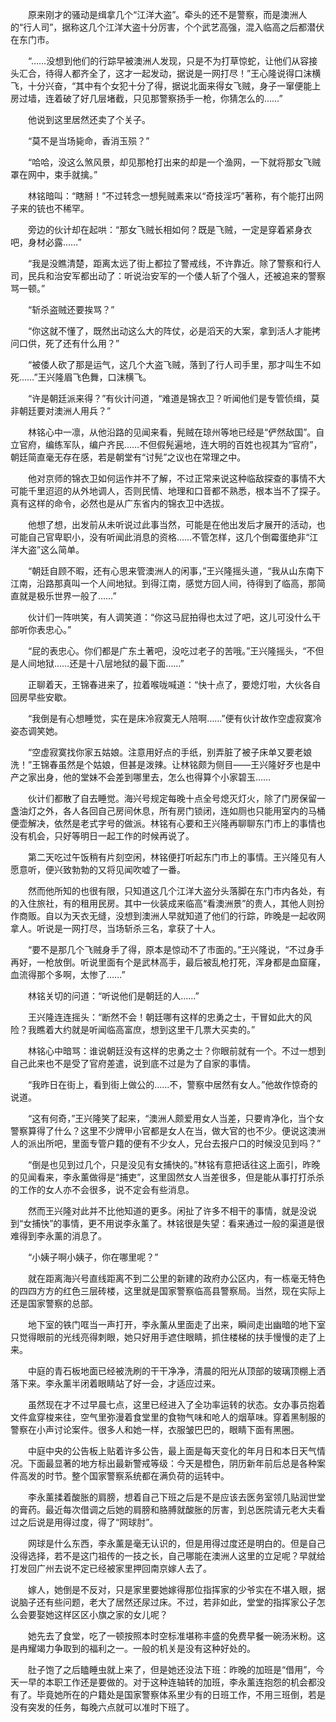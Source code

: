 　　原来刚才的骚动是缉拿几个“江洋大盗”。牵头的还不是警察，而是澳洲人的“行人司”，据称这几个江洋大盗十分厉害，个个武艺高强，混入临高之后都潜伏在东门市。

　　“……没想到他们的行踪早被澳洲人发现，只是不为打草惊蛇，让他们从容接头汇合，待得人都齐全了，这才一起发动，据说是一网打尽！”王心隆说得口沫横飞，十分兴奋，“其中有个女犯十分了得，据说北面来得女飞贼，身子一窜便能上房过墙，连着破了好几层堵截，只见那警察扬手一枪，你猜怎么的……”

　　他说到这里居然还卖了个关子。

　　“莫不是当场毙命，香消玉殒？”

　　“哈哈，没这么煞风景，却见那枪打出来的却是一个渔网，一下就将那女飞贼罩在网中，束手就擒。”

　　林铭暗叫：“瞎掰！”不过转念一想髡贼素来以“奇技淫巧”著称，有个能打出网子来的铳也不稀罕。

　　旁边的伙计却在起哄：“那女飞贼长相如何？既是飞贼，一定是穿着紧身衣吧，身材必露……”

　　“我是没瞧清楚，距离太远了街上都拉了警戒线，不许靠近。除了警察和行人司，民兵和治安军都出动了：听说治安军的一个倭人斩了个强人，还被追来的警察骂一顿。”

　　“斩杀盗贼还要挨骂？”

　　“你这就不懂了，既然出动这么大的阵仗，必是滔天的大案，拿到活人才能拷问口供，死了还有什么用？”

　　“被倭人砍了那是运气，这几个大盗飞贼，落到了行人司手里，那才叫生不如死……”王兴隆眉飞色舞，口沫横飞。

　　“许是朝廷派来得？”有伙计问道，“难道是锦衣卫？听闻他们是专管侦缉，莫非朝廷要对澳洲人用兵？”

　　林铭心中一凛，从他沿路的见闻来看，髡贼在琼州等地已经是“俨然敌国”。自立官府，编练军队，编户齐民……不但假髡遍地，连大明的百姓也视其为“官府”，朝廷简直毫无存在感，若是朝堂有“讨髡”之议也在常理之中。

　　他对京师的锦衣卫如何运作并不了解，不过正常来说这种临敌探查的事情不大可能千里迢迢的从外地调人，否则民情、地理和口音都不熟悉，根本当不了探子。真有这样的命令，必然也是从广东省内的锦衣卫中选拔。

　　他想了想，出发前从未听说过此事当然，可能是在他出发后才展开的活动，也可能自己官卑职小，没有听闻此消息的资格……不管怎样，这几个倒霉蛋绝非“江洋大盗”这么简单。

　　“朝廷自顾不暇，还有心思来管澳洲人的闲事，”王兴隆摇头道，“我从山东南下江南，沿路那真叫一个人间地狱。到得江南，感觉方回人间，待得到了临高，那简直就是极乐世界一般了……”

　　伙计们一阵哄笑，有人调笑道：“你这马屁拍得也太过了吧，这儿可没什么干部听你表忠心。”

　　“屁的表忠心。你们都是广东土著吧，没吃过老子的苦哦。”王兴隆摇头，“不但是人间地狱……还是十八层地狱的最下面……”

　　正聊着天，王锦春进来了，拉着喉咙喊道：“快十点了，要熄灯啦，大伙各自回房早些安歇。

　　“我倒是有心想睡觉，实在是床冷寂寞无人陪啊……”便有伙计故作空虚寂寞冷姿态调笑她。

　　“空虚寂寞找你家五姑娘。注意用好点的手纸，别弄脏了被子床单又要老娘洗！”王锦春虽然是个姑娘，但甚是泼辣。让林铭颇为侧目——王兴隆好歹也是中产之家出身，他的堂妹不会差到哪里去，怎么也得算个小家碧玉……

　　伙计们都散了自去睡觉。海兴号规定每晚十点全号熄灭灯火，除了门房保留一盏油灯之外，各人各回自己房间休息，所有房门锁闭，连如厕也只能用室内的马桶便壶解决，依然是老式字号的做派。林铭有心要和王兴隆再聊聊东门市上的事情也没有机会，只好等明日一起工作的时候再说了。

　　第二天吃过午饭稍有片刻空闲，林铭便打听起东门市上的事情。王兴隆见有人愿意听，便兴致勃勃的又将见闻吹嘘了一番。

　　然而他所知的也很有限，只知道这几个江洋大盗分头落脚在东门市内各处，有的入住旅社，有的租用民房。其中一伙装成来临高“看澳洲景”的贵人，其他人则扮作商贩。自以为天衣无缝，没想到澳洲人早就知道了他们的行踪，昨晚是一起收网拿人。听说是一网打尽，当场斩杀三名，拿获了十人。

　　“要不是那几个飞贼身手了得，原本是惊动不了市面的。”王兴隆说，“不过身手再好，一枪放倒。听说里面有个是武林高手，最后被乱枪打死，浑身都是血窟窿，血流得那个多啊，太惨了……”

　　林铭关切的问道：“听说他们是朝廷的人……”

　　王兴隆连连摇头：“断然不会！朝廷哪有这样的忠勇之士，干冒如此大的风险？我瞧着大约就是听闻临高富庶，想到这里干几票大买卖的。”

　　林铭心中暗骂：谁说朝廷没有这样的忠勇之士？你眼前就有一个。不过一想到自己此来也不是受了官府差遣，说到底不过是为了自家的事情。

　　“我昨日在街上，看到街上做公的……不，警察中居然有女人。”他故作惊奇的说道。

　　“这有何奇，”王兴隆笑了起来，“澳洲人颇爱用女人当差，只要肯净化，当个女警察算得了什么？这里不少牌甲小官都是女人在当，做大官的也不少。便说这澳洲人的派出所吧，里面专管户籍的便有不少女人，兄台去报户口的时候没见到吗？”

　　“倒是也见到过几个，只是没见有女捕快的。”林铭有意把话往这上面引，昨晚的见闻看来，李永薰做得是“捕吏”，这里固然女人当差很多，但是能从事打打杀杀的工作的女人亦不会很多，说不定会有些消息。

　　然而王兴隆对此并不比他知道的更多。闲扯了许多不相干的事情，就是没说到“女捕快”的事情，更不用说李永薰了。林铭很是失望：看来通过一般的渠道是很难得到李永薰的消息了。

　　“小姨子啊小姨子，你在哪里呢？”

　　就在距离海兴号直线距离不到二公里的新建的政府办公区内，有一栋毫无特色的四四方方的红色三层砖楼，这里就是国家警察临高县警察局。当然，现在实际上还是国家警察的总部。

　　地下室的铁门哐当一声打开，李永薰从里面走了出来，瞬间走出幽暗的地下室只觉得眼前的光线亮得刺眼，她只好用手遮住眼睛，抓住楼梯的扶手慢慢的走了上来。

　　中庭的青石板地面已经被洗刷的干干净净，清晨的阳光从顶部的玻璃顶棚上洒落下来。李永薰半闭着眼睛站了好一会，才适应过来。

　　虽然现在才不过早晨七点，这里已经进入了全功率运转的状态。女办事员抱着文件盒穿梭来往，空气里弥漫着食堂里的食物气味和呛人的烟草味。穿着黑制服的警察在小声讨论案件。很多人和她一样，衣服皱巴巴的，眼睛下面有黑圈。

　　中庭中央的公告板上贴着许多公告，最上面是每天变化的年月日和本日天气情况。下面最显著的地方标出最新警戒等级：今天是橙色，阴历新年前后总是各种案件高发的时节。整个国家警察系统都在满负荷的运转中。

　　李永薰揉着酸胀的肩膀，想着自己下班之后是不是应该去医务室领几贴润世堂的膏药。最近每次借调之后她的肩膀和胳膊就酸胀的厉害，到总医院请元老大夫看过之后说是用得过度，得了“网球肘”。

　　网球是什么东西，李永薰是毫无认识的，但是用得过度还是明白的。但是自己没得选择，若不是这门祖传的一技之长，自己哪能在澳洲人这里的立足呢？早就给打发回广州去说不定已经被家里押回南京嫁人去了。

　　嫁人，她倒是不反对，只是家里要她嫁得那位指挥家的少爷实在不堪入眼，据说脑子还有些问题，老大了居然还尿过床。不过，若非如此，堂堂的指挥家公子怎么会要娶她这样区区小旗之家的女儿呢？

　　她先去了食堂，吃了一顿按照本时空标准堪称丰盛的免费早餐一碗汤米粉。这是冉耀竭力争取到的福利之一。一般的机关是没有这种好处的。

　　肚子饱了之后瞌睡虫就上来了，但是她还没法下班：昨晚的加班是“借用”，今天一早的本职工作还是要做的。对于这种连轴转的加班，李永薰连抱怨的机会都没有了。毕竟她所在的户籍处是国家警察体系里少有的日班工作，不用三班倒，若是没有突发的任务，每晚六点就可以准时下班了。
